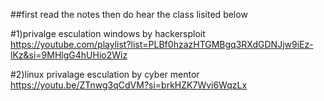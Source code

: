 ##first read the notes then do hear the class lisited below 

#1)privalge esculation windows by hackersploit 
https://youtube.com/playlist?list=PLBf0hzazHTGMBgq3RXdGDNJjw9iEz-lKz&si=9MHlgG4hUHio2Wiz

#2)linux privalage esculation by cyber mentor
https://youtu.be/ZTnwg3qCdVM?si=brkHZK7Wvi6WqzLx
